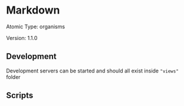 # Markdown

Atomic Type: organisms

Version: 1.1.0

## Development

Development servers can be started and should all exist inside `"views"` folder

## Scripts
